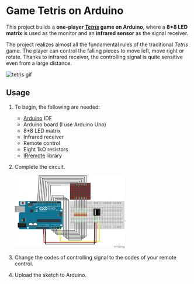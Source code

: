 # Game Tetris on Arduino

This project builds a **one-player [_Tetris_](https://en.wikipedia.org/wiki/Tetris) game on Arduino**, where a **8*8 LED matrix** is used as the monitor and an **infrared sensor** as the signal receiver. 

The project realizes almost all the fundamental rules of the traditional _Tetris_ game. The player can control the falling pieces to move left, move right or rotate. Thanks to infrared receiver, the controlling signal is quite sensitive even from a large distance. 

![tetris gif](https://github.com/Yangliu20/arduino-tetris/blob/main/docs/images/tetris_gif.gif)

## Usage

1. To begin, the following are needed:

   - [Arduino](https://www.arduino.cc/) IDE
   - Arduino board (I use Arduino Uno)
   - 8*8 LED matrix
   - Infrared receiver
   - Remote control
   - Eight 1kΩ resistors
   - [IRremote](https://www.arduinolibraries.info/libraries/i-rremote) library

1. Complete the circuit. 

   <img src="https://github.com/Yangliu20/arduino-tetris/blob/main/docs/images/electronics.jpg" alt="circuit" width="300" height="200" />

1. Change the codes of controlling signal to the codes of your remote control. 

1. Upload the sketch to Arduino. 
